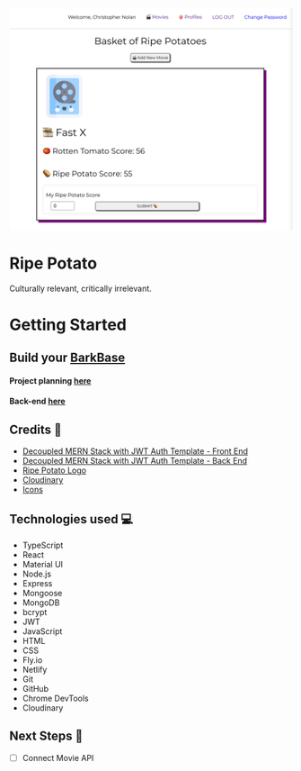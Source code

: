 ![Ripe Potato]( public/rpscreenshot.png "ripepotato-screenshot")

# Ripe Potato
Culturally relevant, critically irrelevant.

# Getting Started

## Build your [BarkBase](https://ripepotato.netlify.app/ "Ripe Potatoe link")

#### Project planning [here](https://trello.com/b/NyTZ3VPn/reelvibes "Trello Board")

#### Back-end [here](https://github.com/jbot010/ripepotato-back-end)


## Credits 🥔
* [Decoupled MERN Stack with JWT Auth Template - Front End](https://github.com/SEI-Remote/decoupled-pern-jwt-auth-template-front-end-ts)
* [Decoupled MERN Stack with JWT Auth Template - Back End](https://github.com/SEI-Remote/decoupled-pern-jwt-auth-template-back-end-cjs)
* [Ripe Potato Logo](https://www.brandcrowd.com/maker/logo/84315490-f703-4bb2-a8c4-dafe0b855354/draft/fc8a462f-0d25-42cc-8b08-0fbfef242b47)
* [Cloudinary](https://cloudinary.com/)
* [Icons](https://www.flaticon.com/)


## Technologies used 💻
* TypeScript
* React
* Material UI
* Node.js
* Express
* Mongoose
* MongoDB
* bcrypt
* JWT
* JavaScript
* HTML
* CSS
* Fly.io
* Netlify
* Git
* GitHub
* Chrome DevTools
* Cloudinary

## Next Steps 🔮
- [ ] Connect Movie API
